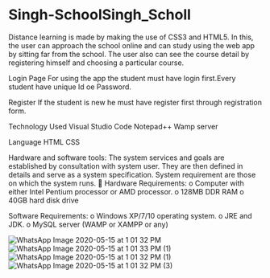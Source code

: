# Singh-SchoolSingh_Scholl
Distance learning is made by making the use of CSS3 and HTML5. In this, the user can approach the school online and can study using the web app by sitting far from the school. The user also can see the course detail by registering himself and choosing a particular course.

Login Page
For using the app the student must have login first.Every student have unique Id oe Password.

Register
If the student is new he must have register first through registration form.

Technology Used
Visual Studio Code Notepad++ Wamp server

Language
HTML CSS

Hardware and software tools:
The system services and goals are established by consultation with system user. They are then defined in details and serve as a system specification. System requirement are those on which the system runs.  Hardware Requirements: o Computer with either Intel Pentium processor or AMD processor. o 128MB DDR RAM o 40GB hard disk drive

Software Requirements:
o Windows XP/7/10 operating system. o JRE and JDK. o MySQL server (WAMP or XAMPP or any)

![WhatsApp Image 2020-05-15 at 1 01 32 PM](https://user-images.githubusercontent.com/57304666/82078198-c01fb200-96ae-11ea-8150-9b1794050008.jpeg)
![WhatsApp Image 2020-05-15 at 1 01 33 PM (1)](https://user-images.githubusercontent.com/57304666/82078199-c01fb200-96ae-11ea-9b0f-1ec40097baf1.jpeg)
![WhatsApp Image 2020-05-15 at 1 01 32 PM (1)](https://user-images.githubusercontent.com/57304666/82078202-c01fb200-96ae-11ea-9ca4-8693987f9850.jpeg)
![WhatsApp Image 2020-05-15 at 1 01 32 PM (3)](https://user-images.githubusercontent.com/57304666/82078204-c0b84880-96ae-11ea-84aa-12ec934fe8d0.jpeg)
